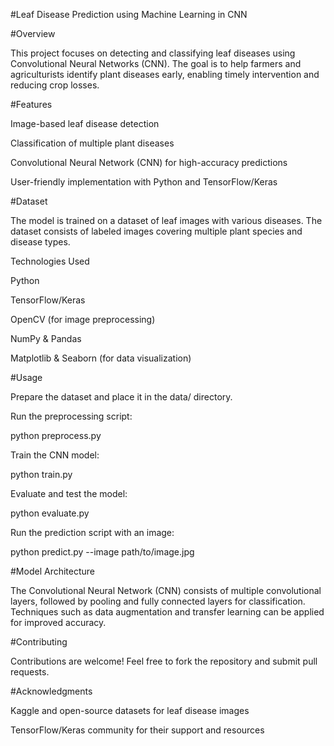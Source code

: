 #Leaf Disease Prediction using Machine Learning in CNN

#Overview

This project focuses on detecting and classifying leaf diseases using Convolutional Neural Networks (CNN). The goal is to help farmers and agriculturists identify plant diseases early, enabling timely intervention and reducing crop losses.

#Features

Image-based leaf disease detection

Classification of multiple plant diseases

Convolutional Neural Network (CNN) for high-accuracy predictions

User-friendly implementation with Python and TensorFlow/Keras

#Dataset

The model is trained on a dataset of leaf images with various diseases. The dataset consists of labeled images covering multiple plant species and disease types.

Technologies Used

Python

TensorFlow/Keras

OpenCV (for image preprocessing)

NumPy & Pandas

Matplotlib & Seaborn (for data visualization)

#Usage

Prepare the dataset and place it in the data/ directory.

Run the preprocessing script:

python preprocess.py

Train the CNN model:

python train.py

Evaluate and test the model:

python evaluate.py

Run the prediction script with an image:

python predict.py --image path/to/image.jpg

#Model Architecture

The Convolutional Neural Network (CNN) consists of multiple convolutional layers, followed by pooling and fully connected layers for classification. Techniques such as data augmentation and transfer learning can be applied for improved accuracy.

#Contributing

Contributions are welcome! Feel free to fork the repository and submit pull requests.


#Acknowledgments

Kaggle and open-source datasets for leaf disease images

TensorFlow/Keras community for their support and resources
